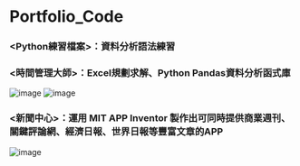 # Portfolio_Code
### <Python練習檔案>：資料分析語法練習

### <時間管理大師>：Excel規劃求解、Python Pandas資料分析函式庫
![image](https://user-images.githubusercontent.com/76078127/230697167-3e16c72f-df66-45ba-afad-ac2a035cf49b.png)
![image](https://user-images.githubusercontent.com/76078127/230697491-a578465e-c308-48d1-b0a5-84214577273c.png)


### <新聞中心>：運用 MIT APP Inventor 製作出可同時提供商業週刊、關鍵評論網、經濟日報、世界日報等豐富文章的APP
![image](https://user-images.githubusercontent.com/76078127/230697360-86afc8e3-75df-4216-85c4-3370737533d0.png)

